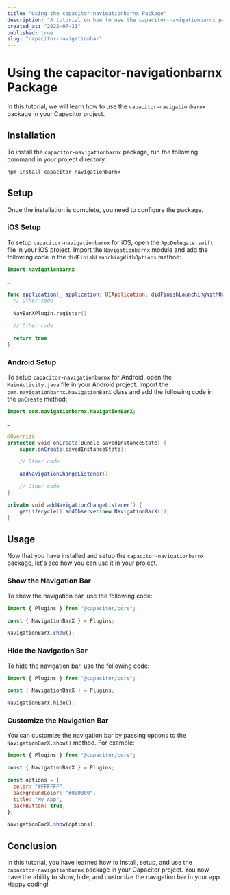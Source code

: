 ```yaml
---
title: "Using the capacitor-navigationbarnx Package"
description: "A tutorial on how to use the capacitor-navigationbarnx package in your Capacitor project."
created_at: "2022-07-31"
published: true
slug: "capacitor-navigationbar"
---
```


# Using the capacitor-navigationbarnx Package

In this tutorial, we will learn how to use the `capacitor-navigationbarnx` package in your Capacitor project.

## Installation

To install the `capacitor-navigationbarnx` package, run the following command in your project directory:

```bash
npm install capacitor-navigationbarnx
```

## Setup

Once the installation is complete, you need to configure the package. 

### iOS Setup

To setup `capacitor-navigationbarnx` for iOS, open the `AppDelegate.swift` file in your iOS project. Import the `Navigationbarnx` module and add the following code in the `didFinishLaunchingWithOptions` method:

```swift
import Navigationbarnx

…

func application(_ application: UIApplication, didFinishLaunchingWithOptions launchOptions: [UIApplication.LaunchOptionsKey: Any]?) -> Bool {
  // Other code
  
  NavBarXPlugin.register()

  // Other code

  return true
}
```

### Android Setup

To setup `capacitor-navigationbarnx` for Android, open the `MainActivity.java` file in your Android project. Import the `com.navigationbarnx.NavigationBarX` class and add the following code in the `onCreate` method:

```java
import com.navigationbarnx.NavigationBarX;

…

@Override
protected void onCreate(Bundle savedInstanceState) {
    super.onCreate(savedInstanceState);

    // Other code

    addNavigationChangeListener();

    // Other code
}

private void addNavigationChangeListener() {
    getLifecycle().addObserver(new NavigationBarX());
}
```

## Usage

Now that you have installed and setup the `capacitor-navigationbarnx` package, let's see how you can use it in your project.

### Show the Navigation Bar

To show the navigation bar, use the following code:

```javascript
import { Plugins } from "@capacitor/core";

const { NavigationBarX } = Plugins;

NavigationBarX.show();
```

### Hide the Navigation Bar

To hide the navigation bar, use the following code:

```javascript
import { Plugins } from "@capacitor/core";

const { NavigationBarX } = Plugins;

NavigationBarX.hide();
```

### Customize the Navigation Bar

You can customize the navigation bar by passing options to the `NavigationBarX.show()` method. For example:

```javascript
import { Plugins } from "@capacitor/core";

const { NavigationBarX } = Plugins;

const options = {
  color: "#FFFFFF",
  backgroundColor: "#000000",
  title: "My App",
  backButton: true,
};

NavigationBarX.show(options);
```

## Conclusion

In this tutorial, you have learned how to install, setup, and use the `capacitor-navigationbarnx` package in your Capacitor project. You now have the ability to show, hide, and customize the navigation bar in your app. Happy coding!